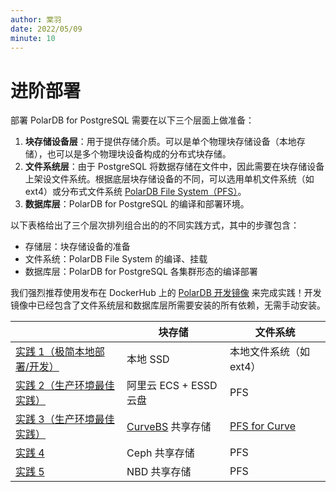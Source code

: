 ```yaml
---
author: 棠羽
date: 2022/05/09
minute: 10
---
```


# 进阶部署

<ArticleInfo :frontmatter=$frontmatter></ArticleInfo>

部署 PolarDB for PostgreSQL 需要在以下三个层面上做准备：

1. **块存储设备层**：用于提供存储介质。可以是单个物理块存储设备（本地存储），也可以是多个物理块设备构成的分布式块存储。
2. **文件系统层**：由于 PostgreSQL 将数据存储在文件中，因此需要在块存储设备上架设文件系统。根据底层块存储设备的不同，可以选用单机文件系统（如 ext4）或分布式文件系统 [PolarDB File System（PFS）](https://github.com/ApsaraDB/PolarDB-FileSystem)。
3. **数据库层**：PolarDB for PostgreSQL 的编译和部署环境。

以下表格给出了三个层次排列组合出的的不同实践方式，其中的步骤包含：

- 存储层：块存储设备的准备
- 文件系统：PolarDB File System 的编译、挂载
- 数据库层：PolarDB for PostgreSQL 各集群形态的编译部署

我们强烈推荐使用发布在 DockerHub 上的 [PolarDB 开发镜像](https://hub.docker.com/r/polardb/polardb_pg_devel/tags) 来完成实践！开发镜像中已经包含了文件系统层和数据库层所需要安装的所有依赖，无需手动安装。

|                                                                                                                                                               | 块存储                                              | 文件系统                                                         |
| ------------------------------------------------------------------------------------------------------------------------------------------------------------- | --------------------------------------------------- | ---------------------------------------------------------------- |
| [实践 1（极简本地部署/开发）](./db-localfs.md)                                                                                                                | 本地 SSD                                            | 本地文件系统（如 ext4）                                          |
| [实践 2（生产环境最佳实践）](./storage-aliyun-essd.md) <a href="https://developer.aliyun.com/live/249628"><Badge type="tip" text="视频" vertical="top" /></a> | 阿里云 ECS + ESSD 云盘                              | PFS                                                              |
| [实践 3（生产环境最佳实践）](./storage-curvebs.md)                                                                                                            | [CurveBS](https://opencurve.io/Curve/HOME) 共享存储 | [PFS for Curve](https://github.com/opencurve/PolarDB-FileSystem) |
| [实践 4](./storage-ceph.md)                                                                                                                                   | Ceph 共享存储                                       | PFS                                                              |
| [实践 5](./storage-nbd.md)                                                                                                                                    | NBD 共享存储                                        | PFS                                                              |
